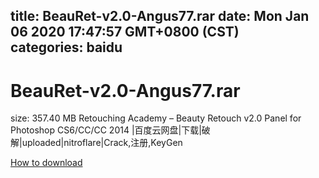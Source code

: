 
title: BeauRet-v2.0-Angus77.rar
date: Mon Jan 06 2020 17:47:57 GMT+0800 (CST)    
categories: baidu
---

# BeauRet-v2.0-Angus77.rar
size: 357.40 MB
 Retouching Academy – Beauty Retouch v2.0 Panel for Photoshop CS6/CC/CC 2014 |百度云网盘|下载|破解|uploaded|nitroflare|Crack,注册,KeyGen
 

[How to download](https://bpcam.bemobtrk.com/go/2ceec3aa-1ca2-46d6-b9ff-aaa5c184517c?jno=5375)